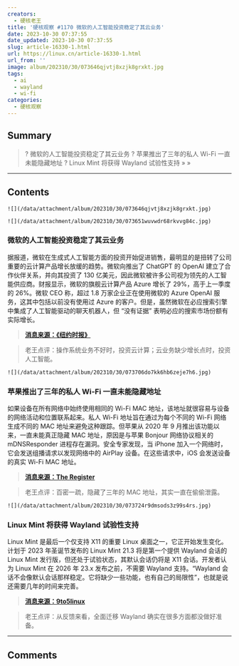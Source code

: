 ```yaml
---
creators:
  - 硬核老王
title: '硬核观察 #1170 微软的人工智能投资稳定了其云业务'
date: 2023-10-30 07:37:55
date_updated: 2023-10-30 07:37:55
slug: article-16330-1.html
url: https://linux.cn/article-16330-1.html
url_from: ''
image: album/202310/30/073646qjvtj8xzjk8grxkt.jpg
tags:
  - ai
  - wayland
  - wi-fi
categories:
  - 硬核观察
---
```


## Summary

> ? 微软的人工智能投资稳定了其云业务
> ? 苹果推出了三年的私人 Wi-Fi 一直未能隐藏地址
> ? Linux Mint 将获得 Wayland 试验性支持
> » 
> »

***

<!-- more -->

## Contents

`![](/data/attachment/album/202310/30/073646qjvtj8xzjk8grxkt.jpg)`

`![](/data/attachment/album/202310/30/073651wuvwdr68rkvvg84c.jpg)`

### 微软的人工智能投资稳定了其云业务

据报道，微软在生成式人工智能方面的投资开始促进销售，最明显的是扭转了公司重要的云计算产品增长放缓的趋势。微软向推出了 ChatGPT 的 OpenAI 建立了合作伙伴关系，并向其投资了 130 亿美元，因此微软被许多公司视为领先的人工智能供应商。财报显示，微软的旗舰云计算产品 Azure 增长了 29%，高于上一季度的 26%。微软 CEO 称，超过 1.8 万家企业正在使用微软的 Azure OpenAI 服务，这其中包括以前没有使用过 Azure 的客户。但是，虽然微软在必应搜索引擎中集成了人工智能驱动的聊天机器人，但 “没有证据” 表明必应的搜索市场份额有实际增长。

> 
> **[消息来源：《纽约时报》](https://www.nytimes.com/2023/10/24/technology/microsoft-quarterly-results.html)**
> 
> 
> 

> 
> 老王点评：操作系统业务不好时，投资云计算；云业务缺少增长点时，投资人工智能。
> 
> 
> 

`![](/data/attachment/album/202310/30/073706do7kk6hb6zeje7h6.jpg)`

### 苹果推出了三年的私人 Wi-Fi 一直未能隐藏地址

如果设备在所有网络中始终使用相同的 Wi-Fi MAC 地址，该地址就很容易与设备的网络活动和位置联系起来。私人 Wi-Fi 地址旨在通过为每个不同的 Wi-Fi 网络生成不同的 MAC 地址来避免这种跟踪。但苹果从 2020 年 9 月推出该功能以来，一直未能真正隐藏 MAC 地址，原因是与苹果 Bonjour 网络协议相关的 mDNSResponder 进程存在漏洞。安全专家发现，当 iPhone 加入一个网络时，它会发送组播请求以发现网络中的 AirPlay 设备。在这些请求中，iOS 会发送设备的真实 Wi-Fi MAC 地址。

> 
> **[消息来源：The Register](https://www.theregister.com/2023/10/27/apple_private_wifi_fixed)**
> 
> 
> 

> 
> 老王点评：百密一疏，隐藏了三年的 MAC 地址，其实一直在偷偷泄露。
> 
> 
> 

`![](/data/attachment/album/202310/30/073724r9dmsods3z99s4rs.jpg)`

### Linux Mint 将获得 Wayland 试验性支持

Linux Mint 是最后一个仅支持 X11 的重要 Linux 桌面之一，它正开始发生变化。计划于 2023 年圣诞节发布的 Linux Mint 21.3 将是第一个提供 Wayland 会话的 Linux Mint 发行版，但还处于试验状态，其默认会话仍将是 X11 会话。开发者认为 Linux Mint 在 2026 年 23.x 发布之前，不需要 Wayland 支持。“Wayland 会话不会像默认会话那样稳定。它将缺少一些功能，也有自己的局限性”，也就是说还需要几年的时间来完善。

> 
> **[消息来源：9to5linux](https://9to5linux.com/linux-mint-21-3-to-ship-with-cinnamon-6-0-and-experimental-wayland-support)**
> 
> 
> 

> 
> 老王点评：从反馈来看，全面迁移 Wayland 确实在很多方面都没做好准备。
> 
> 
>

***

## Comments
